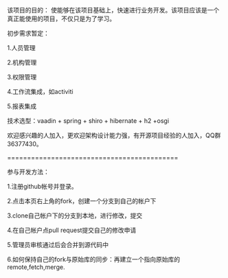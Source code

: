 该项目的目的：
使能够在该项目基础上，快速进行业务开发。该项目应该是一个真正能使用的项目，不仅只是为了学习。


初步需求暂定：

1.人员管理

2.机构管理

3.权限管理

4.工作流集成，如activiti

5.报表集成

技术选型：vaadin + spring + shiro + hibernate + h2 +osgi

欢迎感兴趣的人加入，更欢迎架构设计能力强，有开源项目经验的人加入，QQ群36377430。

===========================================

参与开发方法：

1.注册github帐号并登录。

2.点击本页右上角的fork，创建一个分支到自己的帐户下

3.clone自己帐户下的分支到本地，进行修改，提交

4.在自己帐户点pull request提交自己的修改申请

5.管理员审核通过后会合并到源代码中

6.如何保持自己的fork与原始库的同步：再建立一个指向原始库的remote,fetch,merge.
